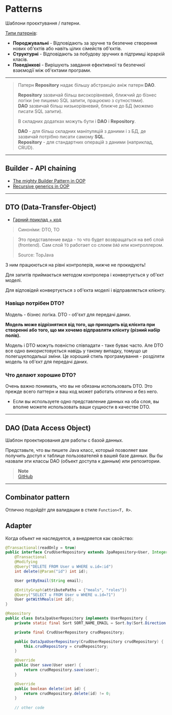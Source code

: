# Patterns
Шаблони проєктування / патерни.

[Типи патернів](https://refactoring.guru/uk/design-patterns/catalog):
* **Породжувальні** - Відповідають за зручне та безпечне створення нових об'єктів або навіть цілих сімейств об'єктів.
* **Структурні** - Відповідають за побудову зручних в підтримці ієрархій класів.
* **Поведінкові** - Вирішують завдання ефективної та безпечної взаємодії між об'єктами програми.

***

> Патерн **Repository** надає більшу абстракцію аніж патерн **DAO**.
> 
> **Repository** зазвичай більш високорівневий, ближчий до бізнес логіки (не пишемо SQL запити, працюємо з сутностями).<br>
> **DAO** зазвичай більш низькорівневий, ближче до БД (можемо писати SQL запити).
>
> В складних додатках можуть бути і **DAO** і **Repository**.
> 
> **DAO** - для більш складних маніпуляцій з даними і з БД, де зазвичай потрібно писати самому **SQL**.<br>
> **Repository** - для стандартних операцій з даними (наприклад, CRUD).


***

## Builder - API chaining
* [The mighty Builder Pattern in OOP](https://medium.com/@mohithmarisetti_58912/the-mighty-builder-pattern-in-object-oriented-programming-cbd480675487)
* [Recursive generics in OOP](https://medium.com/@mohithmarisetti_58912/recursive-generics-in-object-oriented-programming-bceb42df047f)

***


## DTO (Data-Transfer-Object)
* [Гарний приклад + код](https://youtu.be/OAheRYUC6mc)

> Синоніми: DTO, TO

> Это представление вида - то что будет возвращаться на веб слой (frontend).
> Сам слой `TO` работает со слоем `DAO` или контроллером.
> 
> Source: TopJava

З ним працюються на рівні контролерів, нижче не прокидують!

Для запитів приймається методом контролера і конвертується у об'єкт моделі.

Для відповідей конвертується з об'єкта моделі і відправляється клієнту.

### Навіщо потрібен DTO?
Модель - бізнес логіка.
DTO - об'єкт для передачі даних.

**Модель може відрізнятися від того, що приходить від клієнта при створенні або того, що ми хочемо відправляти клієнту (різний набір полів).**

Модель і DTO можуть повністю співпадати - таке буває часто.
Але DTO все одно використовується навідь у такому випадку, томущо це полегшуєподальші зміни. 
Це хороший стиль програмування - розділяти модель та об'єкт для передачі даних.


### Что делают хорошие DTO?
Очень важно понимать, что вы не обязаны использовать DTO.
Это прежде всего паттерн и ваш код может работать отлично и без него.

- Если вы используете одно представление данных на оба слоя, вы вполне можете использовать ваши сущности в качестве DTO.



***


## DAO (Data Access Object)
Шаблон проектирования для работы с базой данных.

Представьте, что вы пишете Java класс, который позволяет вам получить доступ к таблице пользователей в вашей базе данных.
Вы бы назвали эти классы DAO (объект доступа к данным) или репозитории.

> **Note**<br>
> [GitHub](https://github.com/SergiaS/t_spring/tree/spring_by_alishev)

***


## Combinator pattern
Отлично подойдёт для валидации в стиле `Function<T, R>`.


## Adapter
Когда объект не наследуется, а внедряется как свойство:
```java
@Transactional(readOnly = true)
public interface CrudUserRepository extends JpaRepository<User, Integer> {
    @Transactional
    @Modifying
    @Query("DELETE FROM User u WHERE u.id=:id")
    int delete(@Param("id") int id);

    User getByEmail(String email);

    @EntityGraph(attributePaths = {"meals", "roles"})
    @Query("SELECT u FROM User u WHERE u.id=?1")
    User getWithMeals(int id);
}
```
```java
@Repository
public class DataJpaUserRepository implements UserRepository {
    private static final Sort SORT_NAME_EMAIL = Sort.by(Sort.Direction.ASC, "name", "email");

    private final CrudUserRepository crudRepository;

    public DataJpaUserRepository(CrudUserRepository crudRepository) {
        this.crudRepository = crudRepository;
    }

    @Override
    public User save(User user) {
        return crudRepository.save(user);
    }

    @Override
    public boolean delete(int id) {
        return crudRepository.delete(id) != 0;
    }
    
    // other code
```
